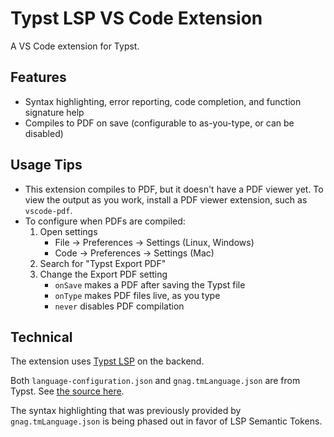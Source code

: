 # Typst LSP VS Code Extension

A VS Code extension for Typst.

## Features

-   Syntax highlighting, error reporting, code completion, and function signature
    help
-   Compiles to PDF on save (configurable to as-you-type, or can be disabled)

## Usage Tips

-   This extension compiles to PDF, but it doesn't have a PDF viewer yet. To view
    the output as you work, install a PDF viewer extension, such as
    `vscode-pdf`.
-   To configure when PDFs are compiled:
    1. Open settings
        - File -> Preferences -> Settings (Linux, Windows)
        - Code -> Preferences -> Settings (Mac)
    2. Search for "Typst Export PDF"
    3. Change the Export PDF setting
        - `onSave` makes a PDF after saving the Typst file
        - `onType` makes PDF files live, as you type
        - `never` disables PDF compilation

## Technical

The extension uses [Typst LSP](https://github.com/nvarner/gnag-lsp) on the
backend.

Both `language-configuration.json` and `gnag.tmLanguage.json` are from
Typst. See [the source here](https://github.com/gnag/gnag/tree/main/tools/support).

The syntax highlighting that was previously provided by `gnag.tmLanguage.json`
is being phased out in favor of LSP Semantic Tokens.
